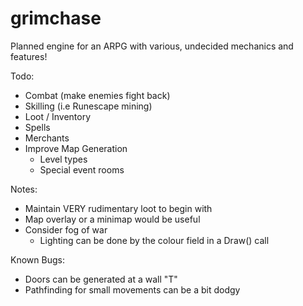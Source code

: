 # grimchase

Planned engine for an ARPG with various, undecided mechanics and features!

Todo:
- Combat (make enemies fight back)
- Skilling (i.e Runescape mining)
- Loot / Inventory
- Spells
- Merchants
- Improve Map Generation
    - Level types
    - Special event rooms

Notes:
- Maintain VERY rudimentary loot to begin with
- Map overlay or a minimap would be useful
- Consider fog of war
    - Lighting can be done by the colour field in a Draw() call

Known Bugs:
- Doors can be generated at a wall "T"
- Pathfinding for small movements can be a bit dodgy